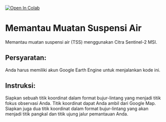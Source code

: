 <a target="_blank" href="https://colab.research.google.com/github/syamaniulm/tss/blob/main/TSS_Monitoring.ipynb">
  <img src="https://colab.research.google.com/assets/colab-badge.svg" alt="Open In Colab"/>
</a>

# Memantau Muatan Suspensi Air
Memantau muatan suspensi air (TSS) menggunakan Citra Sentinel-2 MSI.<br/>

## Persyaratan:
Anda harus memiliki akun Google Earth Engine untuk menjalankan kode ini.<br/>

## Instruksi:
Siapkan sebuah titik koordinat dalam format bujur-lintang yang menjadi titik fokus observasi Anda. Titik koordinat dapat Anda ambil dari Google Map. Siapkan juga dua titik koordinat dalam format bujur-lintang yang akan menjadi titik pangkal dan titik ujung jalur pemantauan Anda.
